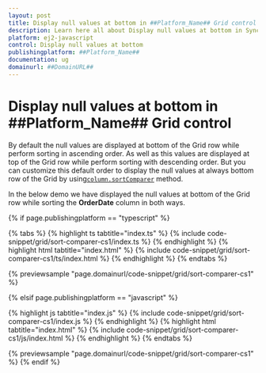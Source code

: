 ```yaml
---
layout: post
title: Display null values at bottom in ##Platform_Name## Grid control | Syncfusion
description: Learn here all about Display null values at bottom in Syncfusion ##Platform_Name## Grid control of Syncfusion Essential JS 2 and more.
platform: ej2-javascript
control: Display null values at bottom 
publishingplatform: ##Platform_Name##
documentation: ug
domainurl: ##DomainURL##
---
```


# Display null values at bottom in ##Platform_Name## Grid control

By default the null values are displayed at bottom of the Grid row while perform sorting in ascending order. As well as this values are displayed at top of the Grid row while perform sorting with descending order. But you can customize this default order to display the null values at always bottom row of the Grid by using[`column.sortComparer`](../../api/grid/column/#sortcomparer) method.

In the below demo we have displayed the null values at bottom of the Grid row while sorting the **OrderDate** column in both ways.

{% if page.publishingplatform == "typescript" %}

 {% tabs %}
{% highlight ts tabtitle="index.ts" %}
{% include code-snippet/grid/sort-comparer-cs1/index.ts %}
{% endhighlight %}
{% highlight html tabtitle="index.html" %}
{% include code-snippet/grid/sort-comparer-cs1/ts/index.html %}
{% endhighlight %}
{% endtabs %}
        
{% previewsample "page.domainurl/code-snippet/grid/sort-comparer-cs1" %}

{% elsif page.publishingplatform == "javascript" %}

{% highlight js tabtitle="index.js" %}
{% include code-snippet/grid/sort-comparer-cs1/index.js %}
{% endhighlight %}
{% highlight html tabtitle="index.html" %}
{% include code-snippet/grid/sort-comparer-cs1/js/index.html %}
{% endhighlight %}
{% endtabs %}

{% previewsample "page.domainurl/code-snippet/grid/sort-comparer-cs1" %}
{% endif %}